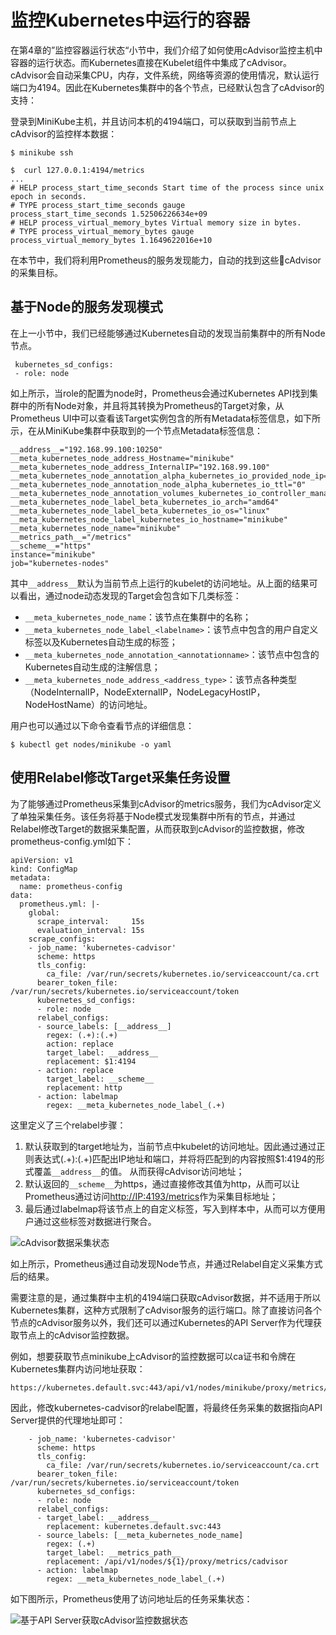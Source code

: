 # 监控Kubernetes中运行的容器

在第4章的”监控容器运行状态“小节中，我们介绍了如何使用cAdvisor监控主机中容器的运行状态。而Kubernetes直接在Kubelet组件中集成了cAdvisor。cAdvisor会自动采集CPU，内存，文件系统，网络等资源的使用情况，默认运行端口为4194。因此在Kubernetes集群中的各个节点，已经默认包含了cAdvisor的支持：

登录到MiniKube主机，并且访问本机的4194端口，可以获取到当前节点上cAdvisor的监控样本数据：

```
$ minikube ssh

$  curl 127.0.0.1:4194/metrics
...
# HELP process_start_time_seconds Start time of the process since unix epoch in seconds.
# TYPE process_start_time_seconds gauge
process_start_time_seconds 1.52506226634e+09
# HELP process_virtual_memory_bytes Virtual memory size in bytes.
# TYPE process_virtual_memory_bytes gauge
process_virtual_memory_bytes 1.1649622016e+10
```

在本节中，我们将利用Prometheus的服务发现能力，自动的找到这些cAdvisor的采集目标。

## 基于Node的服务发现模式

在上一小节中，我们已经能够通过Kubernetes自动的发现当前集群中的所有Node节点。

```
 kubernetes_sd_configs:
 - role: node
```

如上所示，当role的配置为node时，Prometheus会通过Kubernetes API找到集群中的所有Node对象，并且将其转换为Prometheus的Target对象，从Prometheus UI中可以查看该Target实例包含的所有Metadata标签信息，如下所示，在从MiniKube集群中获取到的一个节点Metadata标签信息：

```
__address__="192.168.99.100:10250"  __meta_kubernetes_node_address_Hostname="minikube" __meta_kubernetes_node_address_InternalIP="192.168.99.100" __meta_kubernetes_node_annotation_alpha_kubernetes_io_provided_node_ip="192.168.99.100" 
__meta_kubernetes_node_annotation_node_alpha_kubernetes_io_ttl="0" __meta_kubernetes_node_annotation_volumes_kubernetes_io_controller_managed_attach_detach="true" 
__meta_kubernetes_node_label_beta_kubernetes_io_arch="amd64"  __meta_kubernetes_node_label_beta_kubernetes_io_os="linux" __meta_kubernetes_node_label_kubernetes_io_hostname="minikube"  __meta_kubernetes_node_name="minikube"
__metrics_path__="/metrics" 
__scheme__="https"  
instance="minikube"  
job="kubernetes-nodes"
```

其中```__address__```默认为当前节点上运行的kubelet的访问地址。从上面的结果可以看出，通过node动态发现的Target会包含如下几类标签：

* ```__meta_kubernetes_node_name```：该节点在集群中的名称；
* ```__meta_kubernetes_node_label_<labelname>```：该节点中包含的用户自定义标签以及Kubernetes自动生成的标签；
* ```__meta_kubernetes_node_annotation_<annotationname>```：该节点中包含的Kubernetes自动生成的注解信息；
* ```__meta_kubernetes_node_address_<address_type>```：该节点各种类型（NodeInternalIP，NodeExternalIP，NodeLegacyHostIP，NodeHostName）的访问地址。

用户也可以通过以下命令查看节点的详细信息：

```
$ kubectl get nodes/minikube -o yaml
```

## 使用Relabel修改Target采集任务设置

为了能够通过Prometheus采集到cAdvisor的metrics服务，我们为cAdvisor定义了单独采集任务。该任务将基于Node模式发现集群中所有的节点，并通过Relabel修改Target的数据采集配置，从而获取到cAdvisor的监控数据，修改prometheus-config.yml如下：

```
apiVersion: v1
kind: ConfigMap
metadata:
  name: prometheus-config
data:
  prometheus.yml: |-
    global:
      scrape_interval:     15s
      evaluation_interval: 15s
    scrape_configs:
    - job_name: 'kubernetes-cadvisor'
      scheme: https
      tls_config:
        ca_file: /var/run/secrets/kubernetes.io/serviceaccount/ca.crt
      bearer_token_file: /var/run/secrets/kubernetes.io/serviceaccount/token
      kubernetes_sd_configs:
      - role: node
      relabel_configs:
      - source_labels: [__address__]
        regex: (.+):(.+)
        action: replace
        target_label: __address__
        replacement: $1:4194
      - action: replace
        target_label: __scheme__
        replacement: http
      - action: labelmap
        regex: __meta_kubernetes_node_label_(.+)
```

这里定义了三个relabel步骤：

1. 默认获取到的target地址为，当前节点中kubelet的访问地址。因此通过通过正则表达式(.+):(.+)匹配出IP地址和端口，并将将匹配到的内容按照$1:4194的形式覆盖```__address__```的值。 从而获得cAdvisor访问地址；
2. 默认返回的```__scheme__```为https，通过直接修改其值为http，从而可以让Prometheus通过访问[http://IP:4193/metrics](http://IP:4193/metrics)作为采集目标地址；
3. 最后通过labelmap将该节点上的自定义标签，写入到样本中，从而可以方便用户通过这些标签对数据进行聚合。

![cAdvisor数据采集状态](http://p2n2em8ut.bkt.clouddn.com/k8s-sd-with-node-with-relabel-1.png)

如上所示，Prometheus通过自动发现Node节点，并通过Relabel自定义采集方式后的结果。

需要注意的是，通过集群中主机的4194端口获取cAdvisor数据，并不适用于所以Kubernetes集群，这种方式限制了cAdvisor服务的运行端口。除了直接访问各个节点的cAdvisor服务以外，我们还可以通过Kubernetes的API Server作为代理获取节点上的cAdvisor监控数据。

例如，想要获取节点minikube上cAdvisor的监控数据可以ca证书和令牌在Kubernetes集群内访问地址获取：

```
https://kubernetes.default.svc:443/api/v1/nodes/minikube/proxy/metrics/cadvisor
```

因此，修改kubernetes-cadvisor的relabel配置，将最终任务采集的数据指向API Server提供的代理地址即可：

```
    - job_name: 'kubernetes-cadvisor'
      scheme: https
      tls_config:
        ca_file: /var/run/secrets/kubernetes.io/serviceaccount/ca.crt
      bearer_token_file: /var/run/secrets/kubernetes.io/serviceaccount/token
      kubernetes_sd_configs:
      - role: node
      relabel_configs:
      - target_label: __address__
        replacement: kubernetes.default.svc:443
      - source_labels: [__meta_kubernetes_node_name]
        regex: (.+)
        target_label: __metrics_path__
        replacement: /api/v1/nodes/${1}/proxy/metrics/cadvisor
      - action: labelmap
        regex: __meta_kubernetes_node_label_(.+)
```

如下图所示，Prometheus使用了访问地址后的任务采集状态：

![基于API Server获取cAdvisor监控数据状态](http://p2n2em8ut.bkt.clouddn.com/k8s-sd-with-node-with-relabel-2.png)